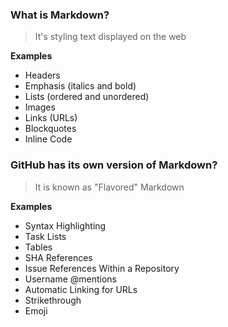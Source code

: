 ### **What is Markdown?**
> It's styling text displayed on the web

**Examples**
- Headers
- Emphasis (italics and bold)
- Lists (ordered and unordered)
- Images
- Links (URLs)
- Blockquotes
- Inline Code

### **GitHub has its own version of Markdown?**
> It is known as "Flavored" Markdown

**Examples**
- Syntax Highlighting
- Task Lists
- Tables
- SHA References
- Issue References Within a Repository
- Username @mentions
- Automatic Linking for URLs
- Strikethrough
- Emoji
